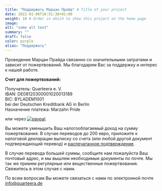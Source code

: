 ```yaml
---
title: "Поддержать Марцан Прайд" # Title of your project
date: 2022-01-06T16:51:38+01:00
weight: 10 # Order in which to show this project on the home page
image:
alt: "some alt text"
summary: ""
draft: false
color: purple
alias: "Поддержать"
---
```

Проведение Марцан Прайда связанно со значительными затратами и зависит от пожертвований. Мы благодарим Вас за поддержку и интерес к нашей работе.

**Счет для пожертвований:**

Получатель: Quarteera e. V.\
IBAN: DE08120300001020013189\
BIC: BYLADEM1001\
bei der Deutschen Kreditbank AG in Berlin\
Назначение платежа: Marzahn Pride

или через [![paypal](https://www.paypalobjects.com/de_DE/DE/i/btn/btn_donateCC_LG.gif)](https://www.paypal.com/cgi-bin/webscr?cmd=_s-xclick&hosted_button_id=PP3MPFQ5C5VGL).

Вы можете уменьшить Ваш налогооблагаемый доход на сумму пожертвования. В случае переводов до 200 евро, приложите к налоговой декларации выписку со счета (или любой другой документ подтверждающий перевод) и [распечатанное подтверждение](./Spendenbestaetigung.pdf).

В случае перевода большей суммы, сообщите нам пожалуйста Ваш почтовый адрес, и мы вышлем необходимые документы по почте. 
Мы так же примем регулярные или вещественные пожертвования. Свяжитесь в этом случае с нами.

По всем вопросам Вы можете связаться с нами по электронной почте [info@quarteera.de](mailto:info@quarteera.de)